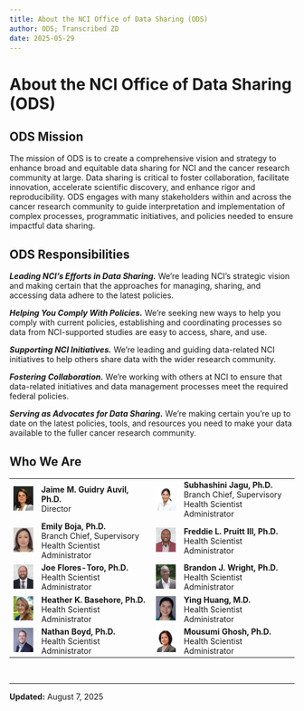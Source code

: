 ```yaml
---
title: About the NCI Office of Data Sharing (ODS)
author: ODS; Transcribed ZD
date: 2025-05-29
---
```


# About the NCI Office of Data Sharing (ODS)

## ODS Mission

The mission of ODS is to create a comprehensive vision and strategy to enhance broad and equitable data sharing for NCI and the cancer research community at large. Data sharing is critical to foster collaboration, facilitate innovation, accelerate scientific discovery, and enhance rigor and reproducibility. ODS engages with many stakeholders within and across the cancer research community to guide interpretation and implementation of complex processes, programmatic initiatives, and policies needed to ensure impactful data sharing.

## ODS Responsibilities

***Leading NCI’s Efforts in Data Sharing.*** We’re leading NCI’s strategic vision and making certain that the approaches for managing, sharing, and accessing data adhere to the latest policies.

***Helping You Comply With Policies.*** We’re seeking new ways to help you comply with current policies, establishing and coordinating processes so data from NCI-supported studies are easy to access, share, and use.

***Supporting NCI Initiatives.*** We’re leading and guiding data-related NCI initiatives to help others share data with the wider research community.

***Fostering Collaboration.*** We’re working with others at NCI to ensure that data-related initiatives and data management processes meet the required federal policies.

***Serving as Advocates for Data Sharing.*** We’re making certain you’re up to date on the latest policies, tools, and resources you need to make your data available to the fuller cancer research community.

## Who We Are

| | | | |
|---|---|---|---|
| <img src="https://raw.githubusercontent.com/CBIIT/ccdi-ods-content/main/pages/images/ods-photos/JaimeGuidryAuvil346x420.png" alt="Jaime M. Guidry Auvil, Ph.D." width="100"/> | **Jaime M. Guidry Auvil, Ph.D.**<br>Director | <img src="https://raw.githubusercontent.com/CBIIT/ccdi-ods-content/main/pages/images/ods-photos/SubhashiniJagu346x420.png" alt="Subhashini Jagu, Ph.D." width="100"/> | **Subhashini Jagu, Ph.D.**<br>Branch Chief, Supervisory Health Scientist Administrator |
| <img src="https://raw.githubusercontent.com/CBIIT/ccdi-ods-content/main/pages/images/ods-photos/EmilyBoja346x420June2023.png" alt="Emily Boja, Ph.D." width="100"/> | **Emily Boja, Ph.D.**<br>Branch Chief, Supervisory Health Scientist Administrator | <img src="https://raw.githubusercontent.com/CBIIT/ccdi-ods-content/main/pages/images/ods-photos/FreddiePruitt346x420.png" alt="Freddie L. Pruitt III, Ph.D." width="100"/> | **Freddie L. Pruitt III, Ph.D.**<br>Health Scientist Administrator |
| <img src="https://raw.githubusercontent.com/CBIIT/ccdi-ods-content/main/pages/images/ods-photos/JoeFloresTorres346x420.png" alt="Joe Flores-Toro, Ph.D." width="100"/> | **Joe Flores-Toro, Ph.D.**<br>Health Scientist Administrator | <img src="https://raw.githubusercontent.com/CBIIT/ccdi-ods-content/main/pages/images/ods-photos/BrandonWright346x420.png" alt="Brandon J. Wright, Ph.D." width="100"/> | **Brandon J. Wright, Ph.D.**<br>Health Scientist Administrator |
| <img src="https://raw.githubusercontent.com/CBIIT/ccdi-ods-content/main/pages/images/ods-photos/HeatherBasehore346x420.png" alt="Heather K. Basehore, Ph.D." width="100"/> | **Heather K. Basehore, Ph.D.**<br>Health Scientist Administrator | <img src="https://raw.githubusercontent.com/CBIIT/ccdi-ods-content/main/pages/images/ods-photos/YingHuang346x420.png" alt="Ying Huang, M.D." width="100"/> | **Ying Huang, M.D.**<br>Health Scientist Administrator |
| <img src="https://raw.githubusercontent.com/CBIIT/ccdi-ods-content/main/pages/images/ods-photos/NathanielBoyd346x420.png" alt="Nathan Boyd, Ph.D." width="100"/> | **Nathan Boyd, Ph.D.**<br> Health Scientist Administrator | <img src="https://raw.githubusercontent.com/CBIIT/ccdi-ods-content/main/pages/images/ods-photos/MousumiBio346x420V2.png" alt="Mousumi Ghosh, Ph.D." width="100"/> | **Mousumi Ghosh, Ph.D.**<br> Health Scientist Administrator |

&nbsp;  

---

**Updated:** August 7, 2025
